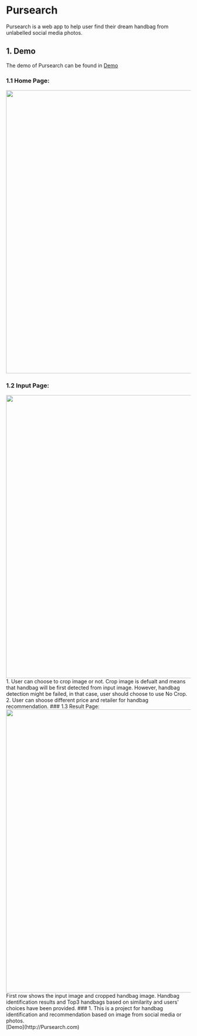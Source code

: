 # Pursearch
Pursearch is a web app to help user find their dream handbag from unlabelled social media photos.<br>
## 1. Demo
The demo of Pursearch can be found in [Demo](http://Pursearch.com)<br>
### 1.1 Home Page: 
<img src="https://github.com/jenniening/Pursearch/blob/master/demo/Homepage.png" width="771"></img>
### 1.2 Input Page:
<img src="https://github.com/jenniening/Pursearch/blob/master/demo/Input.png" width="771" />
1. User can choose to crop image or not. Crop image is defualt and means that handbag will be first detected from input image. However, handbag detection might be failed, in that case, user should choose to use No Crop.<br>
2. User can shoose different price and retailer for handbag recommendation.
### 1.3 Result Page:
<img src="https://github.com/jenniening/Pursearch/blob/master/demo/Pursearchresult.png" width="771" />
First row shows the input image and cropped handbag image. Handbag identification results and Top3 handbags based on similarity and users' choices have been provided. 
### 1. 
This is a project for handbag identification and recommendation based on image from social media or photos.<br>
[Demo](http://Pursearch.com)
